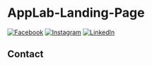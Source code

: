 # AppLab-Landing-Page

<!-- CONTACT -->
[![Facebook][facebook-shield]][facebook-url]
[![Instagram][instagram-shield]][instagram-url]
[![LinkedIn][linkedin-shield]][linkedin-url]

## Contact

<!-- MARKDOWN LINKS & IMAGES -->

[facebook-shield]: https://img.shields.io/badge/-Facebook-black.svg?style=flat-square&logo=facebook&color=555&logoColor=white
[facebook-url]: https://facebook.com/raselranaearshad
[instagram-shield]: https://img.shields.io/badge/-Instagram-black.svg?style=flat-square&logo=instagram&color=555&logoColor=white
[instagram-url]: https://instagram.com/raselranaearshad
[linkedin-shield]: https://img.shields.io/badge/-LinkedIn-black.svg?style=flat-square&logo=linkedin&colorB=555
[linkedin-url]: https://linkedin.com/in/raselranaearshad
